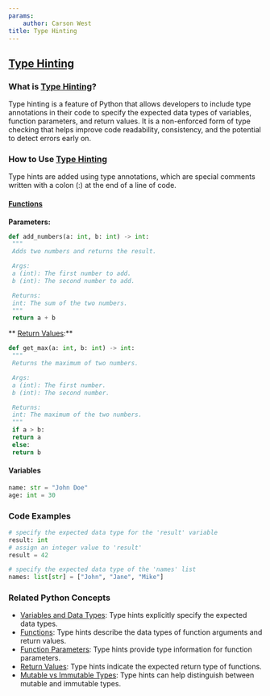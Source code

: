 ```yaml
---
params:
	author: Carson West
title: Type Hinting
--- 
```

## [Type Hinting](./../type-hinting/)

### What is [Type Hinting](./../type-hinting/)?
Type hinting is a feature of Python that allows developers to include type annotations in their code to specify the expected data types of variables, function parameters, and return values. It is a non-enforced form of type checking that helps improve code readability, consistency, and the potential to detect errors early on.

### How to Use [Type Hinting](./../type-hinting/)
Type hints are added using type annotations, which are special comments written with a colon (:) at the end of a line of code.

#### [Functions](./../functions/)
**Parameters:**
```python
def add_numbers(a: int, b: int) -> int:
 """
 Adds two numbers and returns the result.

 Args:
 a (int): The first number to add.
 b (int): The second number to add.

 Returns:
 int: The sum of the two numbers.
 """
 return a + b
```

** [Return Values](./../return-values/):**
```python
def get_max(a: int, b: int) -> int:
 """
 Returns the maximum of two numbers.

 Args:
 a (int): The first number.
 b (int): The second number.

 Returns:
 int: The maximum of the two numbers.
 """
 if a > b:
 return a
 else:
 return b
```

#### Variables
```python
name: str = "John Doe"
age: int = 30
```

### Code Examples
```python
# specify the expected data type for the 'result' variable
result: int
# assign an integer value to 'result'
result = 42
```

```python
# specify the expected data type of the 'names' list
names: list[str] = ["John", "Jane", "Mike"]
```

### Related Python Concepts

- [Variables and Data Types](./../variables-and-data-types/): Type hints explicitly specify the expected data types.
- [Functions](./../functions/): Type hints describe the data types of function arguments and return values.
- [Function Parameters](./../function-parameters/): Type hints provide type information for function parameters.
- [Return Values](./../return-values/): Type hints indicate the expected return type of functions.
- [Mutable vs Immutable Types](./../mutable-vs-immutable-types/): Type hints can help distinguish between mutable and immutable types.